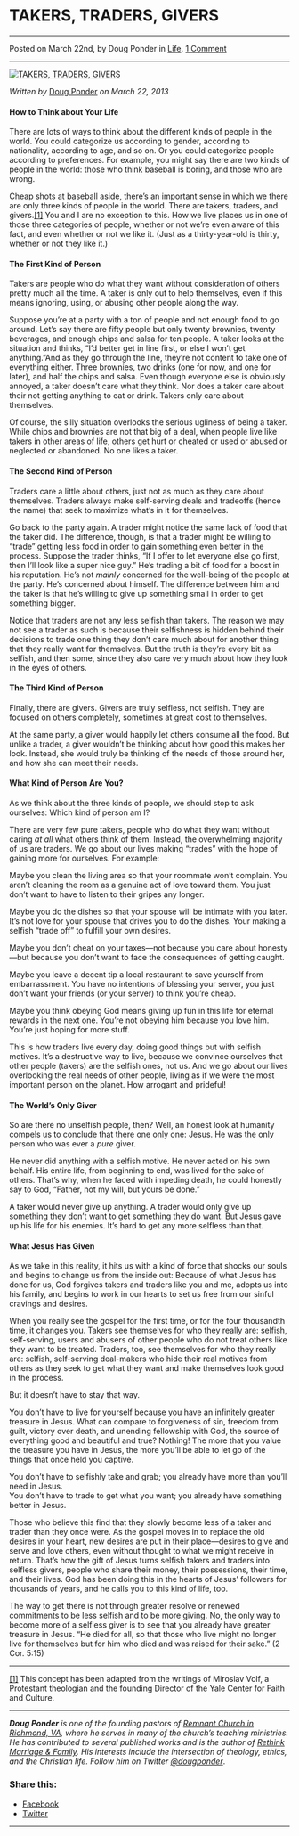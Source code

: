 TAKERS, TRADERS, GIVERS
=======================

* * *

Posted on March 22nd, by Doug Ponder in [Life](http://www.remnantresource.org/category/life/). [1 Comment](http://www.remnantresource.org/takers-traders-givers/#comments)

* * *

[![TAKERS, TRADERS, GIVERS](http://www.remnantresource.org/wp-content/uploads/2013/03/takerstraders2-1.jpg)](http://www.remnantresource.org/wp-content/uploads/2013/03/takerstraders2-1.jpg)  

_Written by_ [Doug Ponder](http://www.remnantresource.org/author/doug-ponder/ "Posts by Doug Ponder") _on March 22, 2013_

#### How to Think about Your Life

There are lots of ways to think about the different kinds of people in the world. You could categorize us according to gender, according to nationality, according to age, and so on. Or you could categorize people according to preferences. For example, you might say there are two kinds of people in the world: those who think baseball is boring, and those who are wrong.

Cheap shots at baseball aside, there’s an important sense in which we there are only three kinds of people in the world. There are takers, traders, and givers.[\[1\]](file:///C:/Users/Doug/Documents/RESOURCE%20-%20Takers,%20Traders,%20Givers.docx#_ftn1) You and I are no exception to this. How we live places us in one of those three categories of people, whether or not we’re even aware of this fact, and even whether or not we like it. (Just as a thirty-year-old is thirty, whether or not they like it.)

#### **The First Kind of Person**

Takers are people who do what they want without consideration of others pretty much all the time. A taker is only out to help themselves, even if this means ignoring, using, or abusing other people along the way.

Suppose you’re at a party with a ton of people and not enough food to go around. Let’s say there are fifty people but only twenty brownies, twenty beverages, and enough chips and salsa for ten people. A taker looks at the situation and thinks, “I’d better get in line first, or else I won’t get anything.”And as they go through the line, they’re not content to take one of everything either. Three brownies, two drinks (one for now, and one for later), and half the chips and salsa. Even though everyone else is obviously annoyed, a taker doesn’t care what they think. Nor does a taker care about their not getting anything to eat or drink. Takers only care about themselves.

Of course, the silly situation overlooks the serious ugliness of being a taker. While chips and brownies are not that big of a deal, when people live like takers in other areas of life, others get hurt or cheated or used or abused or neglected or abandoned. No one likes a taker.

#### **The Second Kind of Person**

Traders care a little about others, just not as much as they care about themselves. Traders always make self-serving deals and tradeoffs (hence the name) that seek to maximize what’s in it for themselves.

Go back to the party again. A trader might notice the same lack of food that the taker did. The difference, though, is that a trader might be willing to “trade” getting less food in order to gain something even better in the process. Suppose the trader thinks, “If I offer to let everyone else go first, then I’ll look like a super nice guy.” He’s trading a bit of food for a boost in his reputation. He’s not _mainly_ concerned for the well-being of the people at the party. He’s concerned about himself. The difference between him and the taker is that he’s willing to give up something small in order to get something bigger.

Notice that traders are not any less selfish than takers. The reason we may not see a trader as such is because their selfishness is hidden behind their decisions to trade one thing they don’t care much about for another thing that they really want for themselves. But the truth is they’re every bit as selfish, and then some, since they also care very much about how they look in the eyes of others.

#### **The Third Kind of Person**

Finally, there are givers. Givers are truly selfless, not selfish. They are focused on others completely, sometimes at great cost to themselves.

At the same party, a giver would happily let others consume all the food. But unlike a trader, a giver wouldn’t be thinking about how good this makes her look. Instead, she would truly be thinking of the needs of those around her, and how she can meet their needs.

#### **What Kind of Person Are You?**

As we think about the three kinds of people, we should stop to ask ourselves: Which kind of person am I?

There are very few pure takers, people who do what they want without caring _at all_ what others think of them. Instead, the overwhelming majority of us are traders. We go about our lives making “trades” with the hope of gaining more for ourselves. For example:

Maybe you clean the living area so that your roommate won’t complain. You aren’t cleaning the room as a genuine act of love toward them. You just don’t want to have to listen to their gripes any longer.

Maybe you do the dishes so that your spouse will be intimate with you later. It’s not love for your spouse that drives you to do the dishes. Your making a selfish “trade off” to fulfill your own desires.

Maybe you don’t cheat on your taxes—not because you care about honesty—but because you don’t want to face the consequences of getting caught.

Maybe you leave a decent tip a local restaurant to save yourself from embarrassment. You have no intentions of blessing your server, you just don’t want your friends (or your server) to think you’re cheap.

Maybe you think obeying God means giving up fun in this life for eternal rewards in the next one. You’re not obeying him because you love him. You’re just hoping for more stuff.

This is how traders live every day, doing good things but with selfish motives. It’s a destructive way to live, because we convince ourselves that other people (takers) are the selfish ones, not us. And we go about our lives overlooking the real needs of other people, living as if we were the most important person on the planet. How arrogant and prideful!

#### **The World’s Only Giver**

So are there no unselfish people, then? Well, an honest look at humanity compels us to conclude that there one only one: Jesus. He was the only person who was ever a _pure_ giver.

He never did anything with a selfish motive. He never acted on his own behalf. His entire life, from beginning to end, was lived for the sake of others. That’s why, when he faced with impeding death, he could honestly say to God, “Father, not my will, but yours be done.”

A taker would never give up anything. A trader would only give up something they don’t want to get something they do want. But Jesus gave up his life for his enemies. It’s hard to get any more selfless than that.

#### **What Jesus Has Given**

As we take in this reality, it hits us with a kind of force that shocks our souls and begins to change us from the inside out: Because of what Jesus has done for us, God forgives takers and traders like you and me, adopts us into his family, and begins to work in our hearts to set us free from our sinful cravings and desires.

When you really see the gospel for the first time, or for the four thousandth time, it changes you. Takers see themselves for who they really are: selfish, self-serving, users and abusers of other people who do not treat others like they want to be treated. Traders, too, see themselves for who they really are: selfish, self-serving deal-makers who hide their real motives from others as they seek to get what they want and make themselves look good in the process.

But it doesn’t have to stay that way.

You don’t have to live for yourself because you have an infinitely greater treasure in Jesus. What can compare to forgiveness of sin, freedom from guilt, victory over death, and unending fellowship with God, the source of everything good and beautiful and true? Nothing! The more that you value the treasure you have in Jesus, the more you’ll be able to let go of the things that once held you captive.

You don’t have to selfishly take and grab; you already have more than you’ll need in Jesus.  
You don’t have to trade to get what you want; you already have something better in Jesus.

Those who believe this find that they slowly become less of a taker and trader than they once were. As the gospel moves in to replace the old desires in your heart, new desires are put in their place—desires to give and serve and love others, even without thought to what we might receive in return. That’s how the gift of Jesus turns selfish takers and traders into selfless givers, people who share their money, their possessions, their time, and their lives. God has been doing this in the hearts of Jesus’ followers for thousands of years, and he calls you to this kind of life, too.

The way to get there is not through greater resolve or renewed commitments to be less selfish and to be more giving. No, the only way to become more of a selfless giver is to see that you already have greater treasure in Jesus. “He died for all, so that those who live might no longer live for themselves but for him who died and was raised for their sake.” (2 Cor. 5:15)

* * *

[\[1\]](file:///C:/Users/Doug/Documents/RESOURCE%20-%20Takers,%20Traders,%20Givers.docx#_ftnref1) This concept has been adapted from the writings of Miroslav Volf, a Protestant theologian and the founding Director of the Yale Center for Faith and Culture.

* * *

_**Doug Ponder** is one of the founding pastors of [Remnant Church in Richmond, VA](http://www.remnantrichmond.org/), where he serves in many of the church’s teaching ministries. He has contributed to several published works and is the author of [Rethink Marriage & Family](http://www.remnantrichmond.org/mediafiles/uploaded/r/0e1604567_rethink-marriage-and-family-ebook.pdf). His interests include the intersection of theology, ethics, and the Christian life. Follow him on Twitter [@dougponder](https://twitter.com/dougponder)_.

### Share this:

*   [Facebook](http://www.remnantresource.org/takers-traders-givers/?share=facebook "Click to share on Facebook")
*   [Twitter](http://www.remnantresource.org/takers-traders-givers/?share=twitter "Click to share on Twitter")

  

* * *
